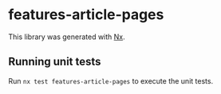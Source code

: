 # features-article-pages

This library was generated with [Nx](https://nx.dev).

## Running unit tests

Run `nx test features-article-pages` to execute the unit tests.
